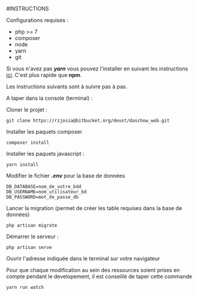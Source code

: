 #INSTRUCTIONS

Configurations requises :

- php >= 7
- composer
- node
- yarn
- git
 
Si vous n'avez pas ***yarn*** vous pouvez l'installer en suivant les instructions
[ici](https://yarnpkg.com/en/docs/install). C'est plus rapide que **npm**.

Les instructions suivants sont à suivre pas à pas.

A taper dans la console (terminal) :

Cloner le projet : 

    git clone https://rzjosia@bitbucket.org/deust/daschow_web.git

Installer les paquets composer 

    composer install
    
Installer les paquets javascript :

    yarn install
    
Modifier le fichier ***.env*** pour la base de données

    DB_DATABASE=nom_de_votre_bdd
    DB_USERNAME=nom_utilisateur_bd
    DB_PASSWORD=mot_de_passe_db

Lancer la migration (permet de créer les table requises dans la base de données)
    
    php artisan migrate

Démarrer le serveur :

    php artisan serve

Ouvrir l'adresse indiquée dans le terminal sur votre navigateur

Pour que chaque modification au sein des ressources soient prises en compte pendant le developement,
il est conseillé de taper cette commande

    yarn run watch


